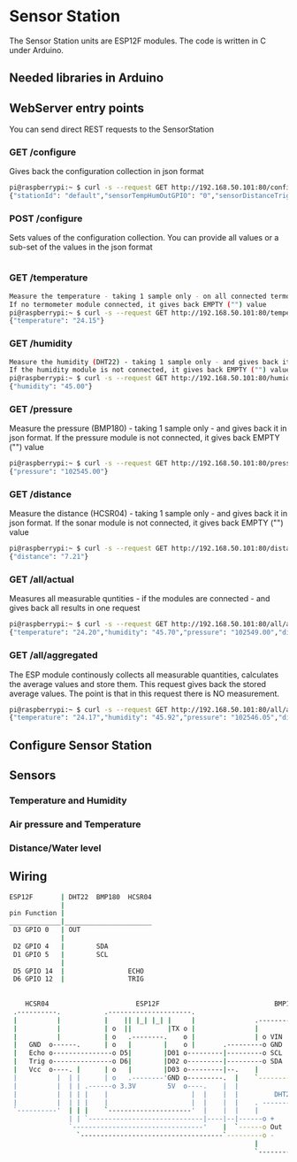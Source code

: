 # Sensor Station
The Sensor Station units are ESP12F modules.
The code is written in C under Arduino.

## Needed libraries in Arduino

## WebServer entry points
You can send direct REST requests to the SensorStation

### GET /configure
Gives back the configuration collection in json format
```sh
pi@raspberrypi:~ $ curl -s --request GET http://192.168.50.101:80/configure
{"stationId": "default","sensorTempHumOutGPIO": "0","sensorDistanceTrigGPIO": "12","sensorDistanceEchoGPIO": "14","intervalReportMillis": "600300","intervalRegisterMillis": "120600",}
```

### POST /configure
Sets values of the configuration collection.
You can provide all values or a sub-set of the values in the json format
```sh

```

### GET /temperature
```sh
Measure the temperature - taking 1 sample only - on all connected termometer (BMP180/DHT22), and gives back the calculated average value in json format
If no termometer module connected, it gives back EMPTY ("") value
pi@raspberrypi:~ $ curl -s --request GET http://192.168.50.101:80/temperature
{"temperature": "24.15"}
```

### GET /humidity
```sh
Measure the humidity (DHT22) - taking 1 sample only - and gives back it in json format.
If the humidity module is not connected, it gives back EMPTY ("") value
pi@raspberrypi:~ $ curl -s --request GET http://192.168.50.101:80/humidity
{"humidity": "45.00"}
```

### GET /pressure
Measure the pressure (BMP180) - taking 1 sample only - and gives back it in json format.
If the pressure module is not connected, it gives back EMPTY ("") value
```sh
pi@raspberrypi:~ $ curl -s --request GET http://192.168.50.101:80/pressure
{"pressure": "102545.00"}
```

### GET /distance
Measure the distance (HCSR04) - taking 1 sample only - and gives back it in json format.
If the  sonar module is not connected, it gives back EMPTY ("") value
```sh
pi@raspberrypi:~ $ curl -s --request GET http://192.168.50.101:80/distance
{"distance": "7.21"}
```

### GET /all/actual
Measures all measurable quntities - if the modules are connected - and gives back all results in one request
```sh
pi@raspberrypi:~ $ curl -s --request GET http://192.168.50.101:80/all/actual
{"temperature": "24.20","humidity": "45.70","pressure": "102549.00","distance": "7.62",}
```

### GET /all/aggregated
The ESP module continously collects all measurable quantities, calculates the average values and store them.
This request gives back the stored average values. The point is that in this request there is NO measurement.
```sh
pi@raspberrypi:~ $ curl -s --request GET http://192.168.50.101:80/all/aggregated
{"temperature": "24.17","humidity": "45.92","pressure": "102546.05","distance": "7.27",}
```

## Configure Sensor Station


## Sensors

### Temperature and Humidity

### Air pressure and Temperature

### Distance/Water level


## Wiring

```sh
ESP12F       | DHT22  BMP180  HCSR04                           
             |                                                       
pin Function |                                       
_____________|______________________
 D3 GPIO 0   | OUT                                               
             |                                                         
 D2 GPIO 4   |        SDA                                       
 D1 GPIO 5   |        SCL                     
             |                                
 D5 GPIO 14  |                ECHO            
 D6 GPIO 12  |                TRIG            
                                              
                                              
    HCSR04                      ESP12F                             BMP180
 .----------.           .---------------------.
 |          |           |    || |_| |_| |     |               .--------------.
 |          |           | o  ||         |TX o |               |              |
 |          |           | o   .--------.    o |               | o VIN     O  |
 |   GND  o------.      | o   |        |    o |       .---------o GND        |
 |   Echo o---------------o D5|        |D01 o---------|---------o SCL  .---. |
 |   Trig o---------------o D6|        |D02 o---------|---------o SDA  |   | |
 |   Vcc  o----. |      | o   |        |D03 o---------|--.    |        `---' |
 |          |  | |      | o   .--------'GND o---------.  |    `--------------'
 |          |  | | .------o 3.3V        5V  o----.    |  |
 |          |  | | |    |                     |  |    |  |         DHT22
 |          |  | | |    |                     |  |    |  |    . -------------.
 `----------'  | | |    `---------------------'  |    |  |    |           |   \
               | | `-----------------------------|----|--|------o +       |    \
               `---------------------------------'    |  `------o Out     | O  | 
                 `------------------------------------`---------o -       |    /
                                                              |           |   /
                                                              `--------------'

```





